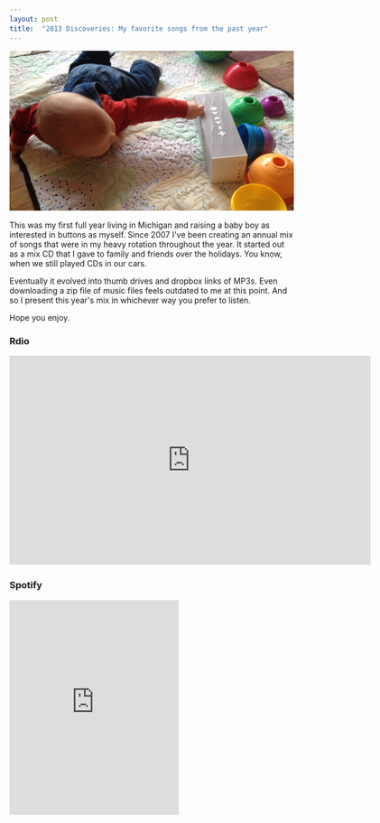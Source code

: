 ```yaml
---
layout: post
title:  "2013 Discoveries: My favorite songs from the past year"
---
```

![Nathan hanging with a Big Jambox](/img/jambox_nathan.jpg)

This was my first full year living in Michigan and raising a baby boy as interested in buttons as myself. Since 2007 I've been creating an annual mix of songs that were in my heavy rotation throughout the year. It started out as a mix CD that I gave to family and friends over the holidays. You know, when we still played CDs in our cars.

Eventually it evolved into thumb drives and dropbox links of MP3s. Even downloading a zip file of music files feels outdated to me at this point. And so I present this year's mix in whichever way you prefer to listen.

Hope you enjoy.


### Rdio

<iframe width="640" height="370" src="https://rd.io/i/QG46L1w2NQ/" frameborder="0"></iframe>

### Spotify

<iframe src="https://embed.spotify.com/?uri=spotify:user:y2bk:playlist:7mnax09aGpKjX3OaZRygdO" width="300" height="380" frameborder="0" allowtransparency="true"></iframe>
